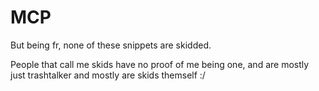 # MCP


But being fr, none of these snippets are skidded.

People that call me skids have no proof of me being one, and are mostly just trashtalker and mostly are skids themself :/
